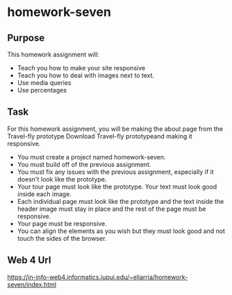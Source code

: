 # homework-seven

## Purpose
This homework assignment will:

* Teach you how to make your site responsive
* Teach you how to deal with images next to text. 
* Use media queries
* Use percentages


## Task
For this homework assignment, you will be making the about page from the Travel-fly prototype Download Travel-fly prototypeand making it responsive.

* You must create a project named homework-seven.
* You must build off of the previous assignment. 
* You must fix any issues with the previous assignment, especially if it doesn't look like the prototype. 
* Your tour page must look like the prototype. Your text must look good inside each image. 
* Each individual page must look like the prototype and the text inside the header image must stay in place and the rest of the page must be responsive. 
* Your page must be responsive. 
* You can align the elements as you wish but they must look good and not touch the sides of the browser.

## Web 4 Url
https://in-info-web4.informatics.iupui.edu/~eliarria/homework-seven/index.html 